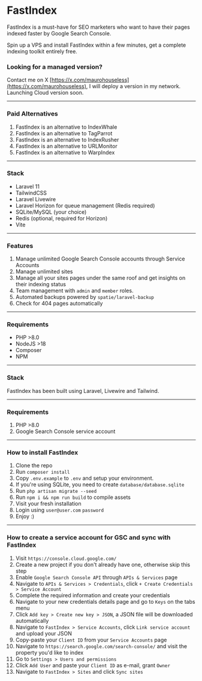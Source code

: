 # FastIndex

FastIndex is a must-have for SEO marketers who want to have their pages indexed faster by Google Search Console.

Spin up a VPS and install FastIndex within a few minutes, get a complete indexing toolkit entirely free.

### Looking for a managed version?

Contact me on X [https://x.com/maurohouseless](https://x.com/maurohouseless), I will deploy a version in my network.
Launching Cloud version soon.

----------------------------------------------------------------------------------------------------

### Paid Alternatives

1. FastIndex is an alternative to IndexWhale
2. FastIndex is an alternative to TagParrot
3. FastIndex is an alternative to IndexRusher
4. FastIndex is an alternative to URLMonitor
5. FastIndex is an alternative to WarpIndex

----------------------------------------------------------------------------------------------------

### Stack

* Laravel 11
* TailwindCSS
* Laravel Livewire
* Laravel Horizon for queue management (Redis required)
* SQLite/MySQL (your choice)
* Redis (optional, required for Horizon)
* Vite

----------------------------------------------------------------------------------------------------

### Features

1. Manage unlimited Google Search Console accounts through Service Accounts
2. Manage unlimited sites
3. Manage all your sites pages under the same roof and get insights on their indexing status
4. Team management with `admin` and `member` roles.
5. Automated backups powered by `spatie/laravel-backup`
6. Check for 404 pages automatically

----------------------------------------------------------------------------------------------------

### Requirements

* PHP >8.0
* NodeJS >18
* Composer
* NPM

----------------------------------------------------------------------------------------------------

### Stack

FastIndex has been built using Laravel, Livewire and Tailwind.

----------------------------------------------------------------------------------------------------

### Requirements

1. PHP >8.0
2. Google Search Console service account

----------------------------------------------------------------------------------------------------

### How to install FastIndex

1. Clone the repo
2. Run `composer install`
3. Copy `.env.example` to `.env` and setup your environment.
4. If you're using SQLite, you need to create `database/database.sqlite`
5. Run `php artisan migrate --seed`
6. Run `npm i && npm run build` to compile assets
7. Visit your fresh installation
8. Login using `user@user.com` `password`
9. Enjoy :)

----------------------------------------------------------------------------------------------------

### How to create a service account for GSC and sync with FastIndex

1. Visit `https://console.cloud.google.com/`
2. Create a new project if you don't already have one, otherwise skip this step
3. Enable `Google Search Console API` through `APIs & Services` page
4. Navigate to `APIs & Services > Credentials`, click `+ Create Credentials > Service Account`
5. Complete the required information and create your credentials
6. Navigate to your new credentials details page and go to `Keys` on the tabs menu
7. Click `Add key > Create new key > JSON`, a JSON file will be downloaded automatically 
8. Navigate to `FastIndex > Service Accounts`, click `Link service account` and upload your JSON
9. Copy-paste your `Client ID` from your `Service Accounts` page
10. Navigate to `https://search.google.com/search-console/` and visit the property you'd like to index
11. Go to `Settings > Users and permissions`
12. Click `Add User` and paste your `Client ID` as e-mail, grant `Owner`
13. Navigate to `FastIndex > Sites` and click `Sync sites`
